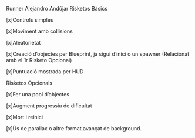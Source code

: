 Runner Alejandro Andújar
Risketos Bàsics

[x]Controls simples

[x]Moviment amb collisions

[x]Aleatorietat

[x]Creació d’objectes per Blueprint, ja sigui d’inici o un spawner (Relacionat amb el 1r Risketo Opcional)

[x]Puntuació mostrada per HUD

Risketos Opcionals						

[x]Fer una pool d’objectes

[x]Augment progressiu de dificultat

[x]Mort i reinici

[x]Ús de parallax o altre format avançat de background.


